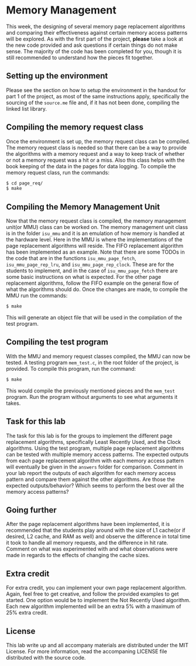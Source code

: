 # Memory Management
This week, the designing of several memory page replacement algorithms and comparing their effectiveness against certain memory access patterns will be explored. As with the first part of the project, **please** take a look at the new code provided and ask questions if certain things do not make sense. The majority of the code has been completed for you, though it is still recommended to understand how the pieces fit together.

## Setting up the environment
Please see the section on how to setup the environment in the handout for part 1 of the project, as most of the same instructions apply, specifically the sourcing of the `source.me` file and, if it has not been done, compiling the linked list library.

## Compiling the memory request class
Once the environment is set up, the memory request class can be compiled. The memory request class is needed so that there can be a way to provide the algorithms with a memory request and a way to keep track of whether or not a memory request was a hit or a miss. Also this class helps with the book keeping of the data in the pages for data logging.
To compile the memory request class, run the commands:

~~~bash
$ cd page_req/
$ make
~~~

## Compiling the Memory Management Unit
Now that the memory request class is compiled, the memory management unit(or MMU) class can be worked on.  The memory management unit class is in the folder `isu_mmu` and it is an emulation of how memory is handled at the hardware level.  Here in the MMU is where the implementations of the page replacement algorithms will reside.  The FIFO replacement algorithm has been implemented as an example.  Note that there are some TODOs in the code that are in the functions `isu_mmu_page_fetch`, `isu_mmu_page_rep_lru`, and `isu_mmu_page_rep_clock`.  These are for the students to implement, and in the case of `isu_mmu_page_fetch` there are some basic instructions on what is expected.  For the other page replacement algorithms, follow the FIFO example on the general flow of what the algorithms should do.
Once the changes are made, to compile the MMU run the commands:

~~~bash
$ make
~~~

This will generate an object file that will be used in the compilation of the test program.

## Compiling the test program
With the MMU and memory request classes compiled, the MMU can now be tested.  A testing program `mem_test.c`, in the root folder of the project, is provided.  To compile this program, run the command:

~~~bash
$ make
~~~

This would compile the previously mentioned pieces and the `mem_test` program.  Run the program without arguments to see what arguments it takes.

## Task for this lab
The task for this lab is for the groups to implement the different page replacement algorithms, specifically Least Recently Used, and the Clock algorithms. Using the test program, multiple page replacement algorithms can be tested with multiple memory access patterns.  The expected outputs from each page replacement algorithm with each memory access pattern will eventually be given in the `answers` folder for comparison.  Comment in your lab report the outputs of each algorithm for each memory access pattern and compare them against the other algorithms.  Are those the expected outputs/behavior?  Which seems to perform the best over all the memory access patterns?

## Going further
After the page replacement algorithms have been implemented, it is recommended that the students play around with the size of L1 cache(or if desired, L2 cache, and RAM as well) and observe the difference in total time it took to handle all memory requests, and the difference in hit rate.  Comment on what was experimented with and what observations were made in regards to the effects of changing the cache sizes.

## Extra credit
For extra credit, you can implement your own page replacement algorithm.  Again, feel free to get creative, and follow the provided examples to get started.  One option would be to implement the Not Recently Used algorithm.  Each new algorithm implemented will be an extra 5% with a maximum of 25% extra credit.

## License
This lab write up and all accompany materials are distributed under the MIT License. For more information, read the accompaning LICENSE file distributed with the source code.
